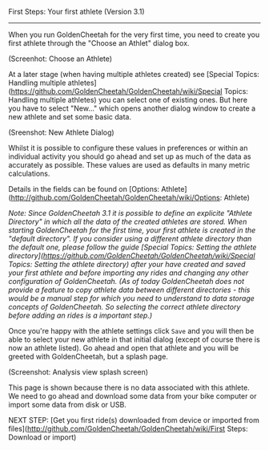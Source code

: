 First Steps: Your first athlete (Version 3.1)
***
When you run GoldenCheetah for the very first time, you need to create you first athlete through the "Choose an Athlet" dialog box.

(Screenhot: Choose an Athlete)

At a later stage (when having multiple athletes created) see [Special Topics: Handling multiple athletes](https://github.com/GoldenCheetah/GoldenCheetah/wiki/Special Topics: Handling multiple athletes) 
you can select one of existing ones. But here you have to select "New..." which opens another dialog window to create a new athlete and set some basic data.

(Sreenshot: New Athlete Dialog)

Whilst it is possible to configure these values in preferences or within an individual activity you should go ahead and set up as much of the data as accurately as possible. These values are used as defaults in many metric calculations.

Details in the fields can be found on [Options: Athlete](http://github.com/GoldenCheetah/GoldenCheetah/wiki/Options: Athlete)

_Note: Since GoldenCheetah 3.1 it is possible to define an explicite "Athlete Directory" in which all the data of the created athletes are stored. When starting GoldenCheetah for the first time, your first athlete is created in the "default directory". If you consider using a different athlete directory than the default one, please follow the guide [Special Topics: Setting the athlete directory](https://github.com/GoldenCheetah/GoldenCheetah/wiki/Special Topics: Setting the athlete directory) 
after your have created and saved your first athlete and before importing any rides and changing any other configuration of GoldenCheetah. (As of today GoldenCheetah does not provide a feature to copy athlete data between different directories - this would be a manual step for which you need to understand to data storage concepts of GoldenCheetah. So selecting the correct athlete directory before adding an rides is a important step.)_

Once you're happy with the athlete settings click `Save` and you will then be able to select your new athlete in that initial dialog (except of course there is now an athlete listed). Go ahead and open that athlete and you will be greeted with GoldenCheetah, but a splash page.

(Screenshot: Analysis view splash screen)

This page is shown because there is no data associated with this athlete. We need to go ahead and download some data from your bike computer or import some data from disk or USB.

NEXT STEP: [Get you first ride(s) downloaded from device or imported from files](http://github.com/GoldenCheetah/GoldenCheetah/wiki/First Steps: Download or import) 



